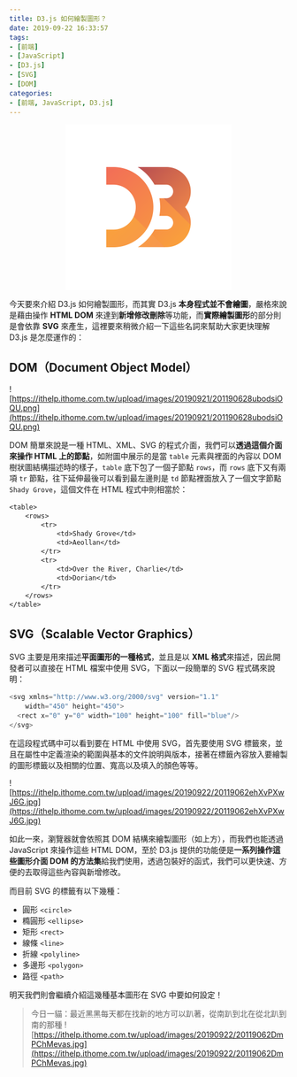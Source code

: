 ```yaml
---
title: D3.js 如何繪製圖形？
date: 2019-09-22 16:33:57
tags:
- [前端]
- [JavaScript]
- [D3.js]
- [SVG]
- [DOM]
categories: 
- [前端, JavaScript, D3.js]
---
```


<div style="display:flex;justify-content:center;">
  <img style="object-fit:cover;" src='/images/d3js/d3.png' width='300px' height='300px' />
</div>

今天要來介紹 D3.js 如何繪製圖形，而其實 D3.js **本身程式並不會繪圖**，嚴格來說是藉由操作 **HTML DOM** 來達到**新增修改刪除**等功能，而**實際繪製圖形**的部分則是會依靠 **SVG** 來產生，這裡要來稍微介紹一下這些名詞來幫助大家更快理解 D3.js 是怎麼運作的：

## DOM（Document Object Model）

![https://ithelp.ithome.com.tw/upload/images/20190921/201190628ubodsiOQU.png](https://ithelp.ithome.com.tw/upload/images/20190921/201190628ubodsiOQU.png)

DOM 簡單來說是一種 HTML、XML、SVG 的程式介面，我們可以**透過這個介面來操作 HTML 上的節點**，如附圖中展示的是當 `table` 元素與裡面的內容以 DOM 樹狀圖結構描述時的樣子，`table` 底下包了一個子節點 `rows`，而 `rows` 底下又有兩項 `tr` 節點，往下延伸最後可以看到最左邊則是 `td` 節點裡面放入了一個文字節點 `Shady Grove`，這個文件在 HTML 程式中則相當於：

```
<table>
    <rows>
        <tr>
            <td>Shady Grove</td>
            <td>Aeollan</td>
        </tr>
        <tr>
            <td>Over the River, Charlie</td>
            <td>Dorian</td>
        </tr>
    </rows>
</table>
```

## SVG（Scalable Vector Graphics）

SVG 主要是用來描述**平面圖形的一種格式**，並且是以 **XML 格式**來描述，因此開發者可以直接在 HTML 檔案中使用 SVG，下面以一段簡單的 SVG 程式碼來說明：

```javascript
<svg xmlns="http://www.w3.org/2000/svg" version="1.1" 
    width="450" height="450">
  <rect x="0" y="0" width="100" height="100" fill="blue"/>
</svg>
```

在這段程式碼中可以看到要在 HTML 中使用 SVG，首先要使用 SVG 標籤來，並且在屬性中定義渲染的範圍與基本的文件說明與版本，接著在標籤內容放入要繪製的圖形標籤以及相關的位置、寬高以及填入的顏色等等。

![https://ithelp.ithome.com.tw/upload/images/20190922/20119062ehXvPXwJ6G.jpg](https://ithelp.ithome.com.tw/upload/images/20190922/20119062ehXvPXwJ6G.jpg)

如此一來，瀏覽器就會依照其 DOM 結構來繪製圖形（如上方），而我們也能透過 JavaScript 來操作這些 HTML DOM，至於 D3.js 提供的功能便是**一系列操作這些圖形介面 DOM 的方法集**給我們使用，透過包裝好的函式，我們可以更快速、方便的去取得這些內容與新增修改。

而目前 SVG 的標籤有以下幾種：

- 圓形 `<circle>`
- 橢圓形 `<ellipse>`
- 矩形 `<rect>`
- 線條 `<line>`
- 折線 `<polyline>`
- 多邊形 `<polygon>`
- 路徑 `<path>`

明天我們則會繼續介紹這幾種基本圖形在 SVG 中要如何設定！

> 今日一貓：最近黑黑每天都在找新的地方可以趴著，從南趴到北在從北趴到南的那種
> ![https://ithelp.ithome.com.tw/upload/images/20190922/20119062DmPChMevas.jpg](https://ithelp.ithome.com.tw/upload/images/20190922/20119062DmPChMevas.jpg)